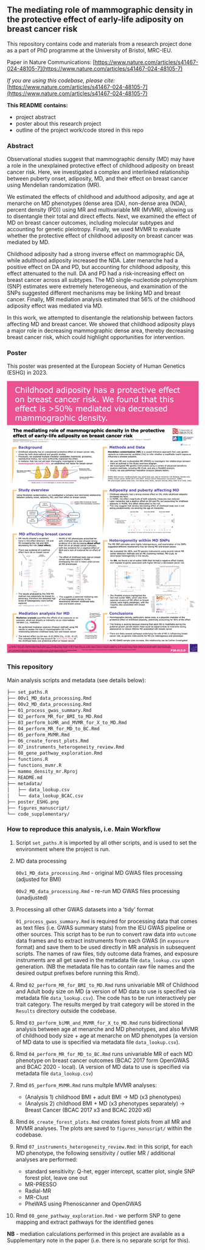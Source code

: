 
## The mediating role of mammographic density in the protective effect of early-life adiposity on breast cancer risk


This repository contains code and materials from a research project done as a part of PhD programme at the University of Bristol, MRC-IEU.

Paper in Nature Communications: [https://www.nature.com/articles/s41467-024-48105-7](https://www.nature.com/articles/s41467-024-48105-7)

_If you are using this codebase, please cite:_ [https://www.nature.com/articles/s41467-024-48105-7](https://www.nature.com/articles/s41467-024-48105-7)

 **This README contains:**

- project abstract
- poster about this research project 
- outline of the project work/code stored in this repo


### Abstract 


Observational studies suggest that mammographic density (MD) may have a role in the unexplained protective effect of childhood adiposity on breast cancer risk. Here, we investigated a complex and interlinked relationship between puberty onset, adiposity, MD, and their effect on breast cancer using Mendelian randomization (MR).

We estimated the effects of childhood and adulthood adiposity, and age at menarche on MD phenotypes (dense area (DA), non-dense area (NDA), percent density (PD)) using MR and multivariable MR (MVMR), allowing us to disentangle their total and direct effects. Next, we examined the effect of MD on breast cancer outcomes, including molecular subtypes and accounting for genetic pleiotropy. Finally, we used MVMR to evaluate whether the protective effect of childhood adiposity on breast cancer was mediated by MD.

Childhood adiposity had a strong inverse effect on mammographic DA, while adulthood adiposity increased the NDA. Later menarche had a positive effect on DA and PD, but accounting for childhood adiposity, this effect attenuated to the null. DA and PD had a risk-increasing effect on breast cancer across all subtypes. The MD single-nucleotide polymorphism (SNP) estimates were extremely heterogeneous, and examination of the SNPs suggested different mechanisms may be linking MD and breast cancer. Finally, MR mediation analysis estimated that 56% of the childhood adiposity effect was mediated via MD.

In this work, we attempted to disentangle the relationship between factors affecting MD and breast cancer. We showed that childhood adiposity plays a major role in decreasing mammographic dense area, thereby decreasing breast cancer risk, which could highlight opportunities for intervention.

 

### Poster

This poster was presented at the European Society of Human Genetics (ESHG) in 2023.

<img src="poster_ESHG.png" width="1000"> 
 

### This repository

Main analysis scripts and metadata (see details below):

```
├── set_paths.R
├── 00v1_MD_data_processing.Rmd
├── 00v2_MD_data_processing.Rmd
├── 01_process_gwas_summary.Rmd
├── 02_perform_MR_for_BMI_to_MD.Rmd
├── 03_perform_biMR_and_MVMR_for_X_to_MD.Rmd
├── 04_perform_MR_for_MD_to_BC.Rmd
├── 05_perform_MVMR.Rmd
├── 06_create_forest_plots.Rmd
├── 07_instruments_heterogeneity_review.Rmd
├── 08_gene_pathway_exploration.Rmd
├── functions.R
├── functions_mvmr.R
├── mammo_density_mr.Rproj
├── README.md
├── metadata/
│   ├── data_lookup.csv
│   └── data_lookup_BCAC.csv
├── poster_ESHG.png
├── figures_manuscript/
└── code_supplementary/
```


### How to reproduce this analysis, i.e. Main Workflow


1.  Script `set_paths.R` is imported by all other scripts, and is used to set the environment where the project is run.

2. MD data processing 

	`00v1_MD_data_processing.Rmd` - original MD GWAS files processing (adjusted for BMI)

	`00v2_MD_data_processing.Rmd` - re-run MD GWAS files processing (unadjusted)


3. Processing all other GWAS datasets into a 'tidy' format

	`01_process_gwas_summary.Rmd` is required for processing data that comes as text files (i.e. GWAS summary stats) from the IEU GWAS pipeline or other sources. This script has to be run to convert raw data into `outcome` data frames and to extract instruments from each GWAS (in `exposure` format) and save them to be used directly in MR analysis in subsequent scripts. The names of raw files, tidy outcome data frames, and exposure instruments are all get saved in the metadata file `data_lookup.csv` upon generation. (NB the metadata file has to contain raw file names and the desired output prefixes before running this Rmd).

4. Rmd `02_perform_MR_for_BMI_to_MD.Rmd` runs univariable MR of Childhood and Adult body size on MD (a version of MD data to use is specified via metadata file `data_lookup.csv`). The code has to be run interactively per trait category. The results merged by trait category will be stored in the `Results` directory outside the codebase. 


5. Rmd `03_perform_biMR_and_MVMR_for_X_to_MD.Rmd` runs bidirectional analysis between age at menarche and MD phenotypes, and also MVMR of childhood body size + age at menarche on MD phenotypes (a version of MD data to use is specified via metadata file `data_lookup.csv`).


6. Rmd `04_perform_MR_for_MD_to_BC.Rmd` runs univariable MR of each MD phenotype on breast cancer outcomes (BCAC 2017 form OpenGWAS and BCAC 2020 - local). (A version of MD data to use is specified via metadata file `data_lookup.csv`)

7. Rmd `05_perform_MVMR.Rmd` runs multple MVMR analyses:

	*	 (Analysis 1) childhood BMI + adult BMI -> MD (x3 phenotypes)
	*	 (Analysis 2) childhood BMI + MD (x3 phenotypes separately) -> Breast Cancer (BCAC 2017 x3 and BCAC 2020 x6)


8. Rmd `06_create_forest_plots.Rmd` creates forest plots from all MR and MVMR analyses. The plots are saved to `figures_manusript/` within the codebase. 

9. Rmd `07_instruments_heterogeneity_review.Rmd`: in this script, for each MD phenotype, the following sensitivity / outlier MR / additional analyses are performed:
	- standard sensitivity: Q-het, egger intercept, scatter plot, single SNP forest plot, leave one out
	- MR-PRESSO
	- Radial-MR
	- MR-Clust
	- PheWAS using Phenoscanner and OpenGWAS
	
10. Rmd `08_gene_pathway_exploration.Rmd` - we perform SNP to gene mapping and extract pathways for the identified genes


**NB** - mediation calculations performed in this project are available as a Supplementary note in the paper (i.e. there is no separate script for this).









